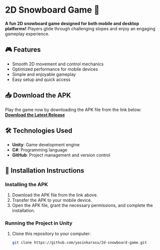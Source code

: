 # 2D Snowboard Game 🎿  

**A fun 2D snowboard game designed for both mobile and desktop platforms!** Players glide through challenging slopes and enjoy an engaging gameplay experience.  

## 🎮 Features  
- Smooth 2D movement and control mechanics  
- Optimized performance for mobile devices  
- Simple and enjoyable gameplay  
- Easy setup and quick access  

## 📥 Download the APK  
Play the game now by downloading the APK file from the link below:  
[**Download the Latest Release**](https://github.com/yasinkarasu/2d-snowboard-game/releases)  

## 🛠️ Technologies Used  
- **Unity**: Game development engine  
- **C#**: Programming language  
- **GitHub**: Project management and version control  

## 🚀 Installation Instructions  
### Installing the APK  
1. Download the APK file from the link above.  
2. Transfer the APK to your mobile device.  
3. Open the APK file, grant the necessary permissions, and complete the installation.  

### Running the Project in Unity  
1. Clone this repository to your computer:  
   ```bash
   git clone https://github.com/yasinkarasu/2d-snowboard-game.git

